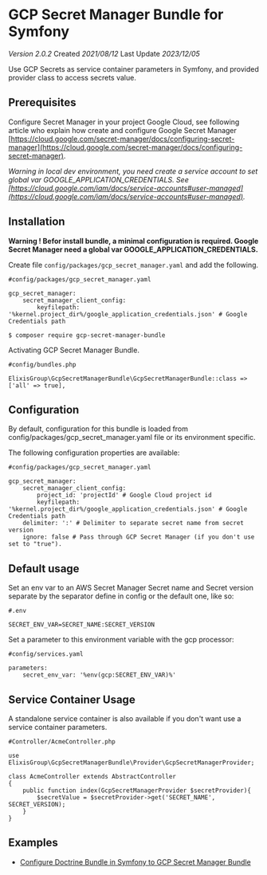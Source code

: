 # GCP Secret Manager Bundle for Symfony
*Version 2.0.2* Created *2021/08/12* Last Update *2023/12/05*    

Use GCP Secrets as service container parameters in Symfony, and provided provider class to access secrets value.

## Prerequisites
Configure Secret Manager in your project Google Cloud, see following article who explain how create and configure Google Secret Manager [https://cloud.google.com/secret-manager/docs/configuring-secret-manager](https://cloud.google.com/secret-manager/docs/configuring-secret-manager).    

*Warning in local dev environment, you need create a service account to set global var GOOGLE_APPLICATION_CREDENTIALS. See [https://cloud.google.com/iam/docs/service-accounts#user-managed](https://cloud.google.com/iam/docs/service-accounts#user-managed).*

## Installation
__Warning ! Befor install bundle, a minimal configuration is required. 
Google Secret Manager need a global var GOOGLE_APPLICATION_CREDENTIALS.__

Create file ```config/packages/gcp_secret_manager.yaml``` and add the following.
```
#config/packages/gcp_secret_manager.yaml

gcp_secret_manager:
    secret_manager_client_config:
        keyfilepath: '%kernel.project_dir%/google_application_credentials.json' # Google Credentials path

```
```
$ composer require gcp-secret-manager-bundle
```

Activating GCP Secret Manager Bundle.

```
#config/bundles.php

ElixisGroup\GcpSecretManagerBundle\GcpSecretManagerBundle::class => ['all' => true],

```
## Configuration
By default, configuration for this bundle is loaded from config/packages/gcp_secret_manager.yaml file or its environment specific.    

The following configuration properties are available:
```
#config/packages/gcp_secret_manager.yaml

gcp_secret_manager:
    secret_manager_client_config:
        project_id: 'projectId' # Google Cloud project id
        keyfilepath: '%kernel.project_dir%/google_application_credentials.json' # Google Credentials path
    delimiter: ':' # Delimiter to separate secret name from secret version
    ignore: false # Pass through GCP Secret Manager (if you don't use set to "true").
```

## Default usage
Set an env var to an AWS Secret Manager Secret name and Secret version separate by the separator define in config or the default one, like so:
```
#.env

SECRET_ENV_VAR=SECRET_NAME:SECRET_VERSION
```
    
Set a parameter to this environment variable with the gcp processor:

```
#config/services.yaml

parameters:
    secret_env_var: '%env(gcp:SECRET_ENV_VAR)%'
```
## Service Container Usage
A standalone service container is also available if you don't want use a service container parameters.

```
#Controller/AcmeController.php

use ElixisGroup\GcpSecretManagerBundle\Provider\GcpSecretManagerProvider;

class AcmeController extends AbstractController
{
    public function index(GcpSecretManagerProvider $secretProvider){
        $secretValue = $secretProvider->get('SECRET_NAME', SECRET_VERSION);
    }
}
```

## Examples
* [Configure Doctrine Bundle in Symfony to GCP Secret Manager Bundle](https://github.com/ELIXIS-GROUP/gcp-secret-manager-bundle/blob/master/doc/sample_doctrine_connection.md)


